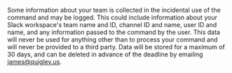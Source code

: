 Some information about your team is collected in the incidental use of the command and may be logged. This could include information about your Slack workspace's team name and ID, channel ID and name, user ID and name, and any information passed to the command by the user. This data will never be used for anything other than to process your command and will never be provided to a third party. Data will be stored for a maximum of 30 days, and can be deleted in advance of the deadline by emailing james@quigley.us.
